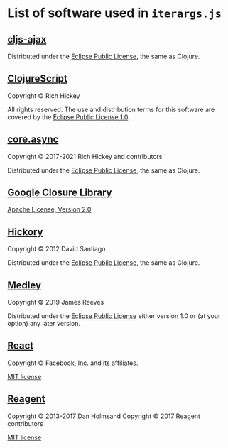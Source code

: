
# List of software used in `iterargs.js`

## [cljs-ajax](https://github.com/JulianBirch/cljs-ajax)

Distributed under the [Eclipse Public License][epl1], the same as Clojure.

## [ClojureScript](https://clojurescript.org)

Copyright © Rich Hickey

All rights reserved. The use and distribution terms for this software
are covered by the [Eclipse Public License 1.0][epl1].

## [core.async](https://github.com/clojure/core.async)

Copyright © 2017-2021 Rich Hickey and contributors

Distributed under the [Eclipse Public License][epl1], the same as Clojure.

## [Google Closure Library](https://developers.google.com/closure/library)

[Apache License, Version 2.0][al2]

## [Hickory](https://github.com/davidsantiago/hickory)

Copyright © 2012 David Santiago

Distributed under the [Eclipse Public License][epl1], the same as Clojure.

## [Medley](https://github.com/weavejester/medley)

Copyright © 2019 James Reeves

Distributed under the [Eclipse Public License][epl1] either version 1.0
or (at your option) any later version.

## [React](https://reactjs.org)

Copyright © Facebook, Inc. and its affiliates.

[MIT license][mit]

## [Reagent](https://github.com/reagent-project/reagent)

Copyright © 2013-2017 Dan Holmsand
Copyright © 2017 Reagent contributors

[MIT license][mit]

[al2]: https://opensource.org/licenses/Apache-2.0
[epl1]: https://opensource.org/licenses/EPL-1.0
[mit]: https://opensource.org/licenses/MIT
